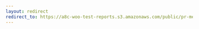 ```yaml
---
layout: redirect
redirect_to: https://a8c-woo-test-reports.s3.amazonaws.com/public/pr-merge/37380/api/index.html
---
```

